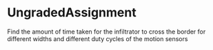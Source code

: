 # UngradedAssignment
Find the amount of time taken for the infiltrator to cross the border for different widths and different duty cycles of the motion sensors
